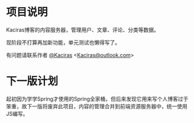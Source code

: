 # 项目说明

Kaciras博客的内容服务器，管理用户、文章、评论、分类等数据。

现阶段不打算再加新功能，单元测试也懒得写了。

有问题请联系作者 [@Kaciras](https://github.com/Kaciras) <[Kaciras@outlook.com](mailto:Kaciras@outlook.com)>

# 下一版计划

起初因为学学Spring才使用的Spring全家桶，但后来发现它用来写个人博客过于笨重，故下一版将废弃此项目，内容的管理合并到前端资源服务器中，统一使用JS编写。
